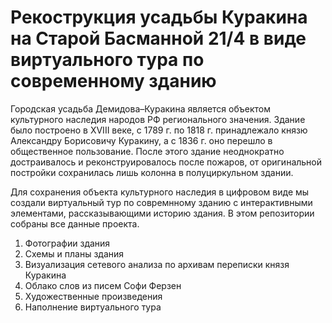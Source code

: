 # Рекострукция усадьбы Куракина на Старой Басманной 21/4 в виде виртуального тура по современному зданию

Городская усадьба Демидова–Куракина является объектом культурного наследия народов РФ регионального значения. Здание было построено в XVIII веке, с 1789 г. по 1818 г. принадлежало князю Александру Борисовичу Куракину, а с 1836 г. оно перешло в общественное пользование. После этого здание неоднократно достраивалось и реконструировалось после пожаров, от оригинальной постройки сохранилась лишь колонна в полуциркульном здании.

Для сохранения объекта культурного наследия в цифровом виде мы создали виртуальный тур по совремнному зданию с интерактивными элементами, рассказывающими историю здания. В этом репозитории собраны все данные проекта.

1) Фотографии здания
2) Схемы и планы здания
3) Визуализация сетевого анализа по архивам переписки князя Куракина
4) Облако слов из писем Софи Ферзен
5) Художественные произведения
6) Наполнение виртуального тура
